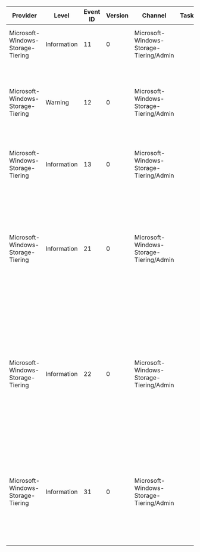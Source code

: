 Provider                           |  Level        |  Event ID  |  Version  |  Channel                                  |  Task  |  Opcode  |  Keyword  |  Message
-----------------------------------|---------------|------------|-----------|-------------------------------------------|--------|----------|-----------|---------------------------------------------------------------------------------------------------------------------------------------------------------------------------------------------------------------------------------------------------------------------------------------------------------------------------------------------------------------------------------------------------------------------------------------------------------
Microsoft-Windows-Storage-Tiering  |  Information  |  11        |  0        |  Microsoft-Windows-Storage-Tiering/Admin  |        |          |           |  The Storage Tiers Management service started monitoring a volume on a tiered storage space. No action is required.  Volume name: {VolumeName}.
Microsoft-Windows-Storage-Tiering  |  Warning      |  12        |  0        |  Microsoft-Windows-Storage-Tiering/Admin  |        |          |           |  The Storage Tiers Management service encountered an error with the database of manually assigned files and re-created the database. Confirm that files that were manually assigned to a particular storage tier are still assigned to the correct tier, as appropriate. Volume name: {VolumeName}.
Microsoft-Windows-Storage-Tiering  |  Information  |  13        |  0        |  Microsoft-Windows-Storage-Tiering/Admin  |        |          |           |  The Storage Tiers Management service is monitoring a volume on a tiered storage space. No action is required.           Local volume name: {VolumeName}           CSV name: {CsvName}
Microsoft-Windows-Storage-Tiering  |  Information  |  21        |  0        |  Microsoft-Windows-Storage-Tiering/Admin  |        |          |           |  The Storage Tiers Management service completed optimization of the tiered storage space. No action is required. Volume name: {VolumeName} Result: {HResult}.  Processing time (in minutes): {ProcessTimeInMinutes} Optimization time (in minutes): {DefragTimeInMinutes}  Number of clusters requested to move to SSD: {AskedToMoveToFlash}; to HDD: {AskedToMoveToDisk}  Actual number of clusters moved to SSD: {MovedToFlash}; to HDD: {MovedToDisk}
Microsoft-Windows-Storage-Tiering  |  Information  |  22        |  0        |  Microsoft-Windows-Storage-Tiering/Admin  |        |          |           |  Storage Tier Optimization Report for volume {VolumeName}{Report}Current size of the faster (SSD) tier: {FasterTierSize}Percent of total I/Os serviced from the SSD tier: {TotalIOPercentFromSSD}% Size of files pinned to the SSD tier: {SizeOfSSDPinnedFiles}Percent of total I/Os: {PercentOfSSDPinnedFilesIO}% Size of files pinned to the HDD tier: {SizeOfHDDPinnedFiles}Percent of total I/Os: {PercentOfHDDPinnedFilesIO}%
Microsoft-Windows-Storage-Tiering  |  Information  |  31        |  0        |  Microsoft-Windows-Storage-Tiering/Admin  |        |          |           |  The Storage Tiers Management service reached the limit of in-memory records of reads and writes to a tiered storage space. Additional read and write activity will not be recorded or considered during optimization of storage tiers on this storage space for the rest of the hour.  Consider increasing the MaxInMemoryTreeSize registry value. Memory entries limit: {NumberEntries} Volume name: {VolumeName}